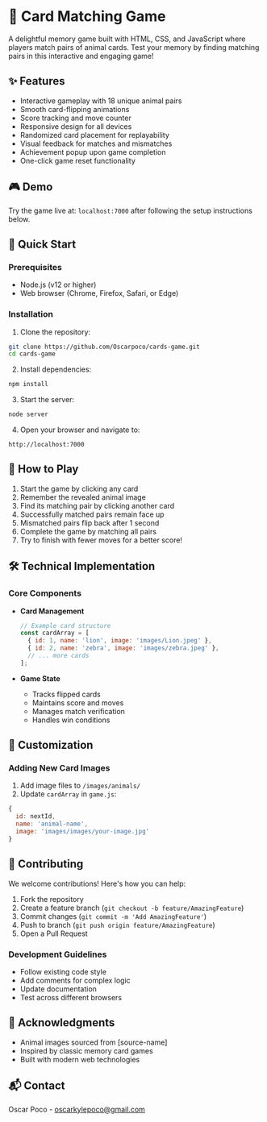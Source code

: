 # 🎴 Card Matching Game

A delightful memory game built with HTML, CSS, and JavaScript where players match pairs of animal cards. Test your memory by finding matching pairs in this interactive and engaging game!

## ✨ Features

- Interactive gameplay with 18 unique animal pairs
- Smooth card-flipping animations
- Score tracking and move counter
- Responsive design for all devices
- Randomized card placement for replayability
- Visual feedback for matches and mismatches
- Achievement popup upon game completion
- One-click game reset functionality

## 🎮 Demo

Try the game live at: `localhost:7000` after following the setup instructions below.

## 🚀 Quick Start

### Prerequisites

- Node.js (v12 or higher)
- Web browser (Chrome, Firefox, Safari, or Edge)

### Installation

1. Clone the repository:
```bash
git clone https://github.com/Oscarpoco/cards-game.git
cd cards-game
```

2. Install dependencies:
```bash
npm install
```

3. Start the server:
```bash
node server
```

4. Open your browser and navigate to:
```
http://localhost:7000
```

## 🎯 How to Play

1. Start the game by clicking any card
2. Remember the revealed animal image
3. Find its matching pair by clicking another card
4. Successfully matched pairs remain face up
5. Mismatched pairs flip back after 1 second
6. Complete the game by matching all pairs
7. Try to finish with fewer moves for a better score!

## 🛠 Technical Implementation

### Core Components

- **Card Management**
  ```javascript
  // Example card structure
  const cardArray = [
    { id: 1, name: 'lion', image: 'images/Lion.jpeg' },
    { id: 2, name: 'zebra', image: 'images/zebra.jpeg' },
    // ... more cards
  ];
  ```

- **Game State**
  - Tracks flipped cards
  - Maintains score and moves
  - Manages match verification
  - Handles win conditions


## 🎨 Customization

### Adding New Card Images

1. Add image files to `/images/animals/`
2. Update `cardArray` in `game.js`:
```javascript
{
  id: nextId,
  name: 'animal-name',
  image: 'images/images/your-image.jpg'
}
```

## 🤝 Contributing

We welcome contributions! Here's how you can help:

1. Fork the repository
2. Create a feature branch (`git checkout -b feature/AmazingFeature`)
3. Commit changes (`git commit -m 'Add AmazingFeature'`)
4. Push to branch (`git push origin feature/AmazingFeature`)
5. Open a Pull Request

### Development Guidelines

- Follow existing code style
- Add comments for complex logic
- Update documentation
- Test across different browsers


## 🙏 Acknowledgments

- Animal images sourced from [source-name]
- Inspired by classic memory card games
- Built with modern web technologies

## 📬 Contact

Oscar Poco - oscarkylepoco@gmail.com
